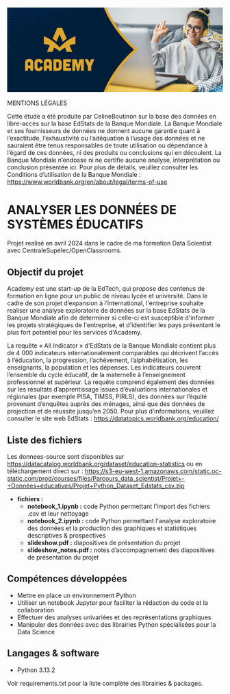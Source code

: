 ![Logo](logo.png)


MENTIONS LÉGALES

Cette étude a été produite par CelineBoutinon sur la base des données en libre-accès sur la base EdStats de la Banque Mondiale. La Banque Mondiale et ses fournisseurs de données ne donnent aucune garantie quant à l’exactitude, l’exhaustivité ou l’adéquation à l’usage des données et ne sauraient être tenus responsables de toute utilisation ou dépendance à l’égard de ces données, ni des produits ou conclusions qui en découlent. La Banque Mondiale n’endosse ni ne certifie aucune analyse, interprétation ou conclusion présentée ici. Pour plus de détails, veuillez consulter les Conditions d’utilisation de la Banque Mondiale : https://www.worldbank.org/en/about/legal/terms-of-use

# ANALYSER LES DONNÉES DE SYSTÈMES ÉDUCATIFS

Projet realisé en avril 2024 dans le cadre de ma formation Data Scientist avec CentraleSupélec/OpenClassrooms.

## Objectif du projet

Academy est une start-up de la EdTech, qui propose des contenus de formation en ligne pour un public de niveau lycée et université. Dans le cadre de son projet d’expansion à l’international, l'entreprise souhaite realiser une analyse exploratoire de données sur la base EdStats de la Banque Mondiale afin de determiner si celle-ci est susceptible d'informer les projets stratégiques de l'entreprise, et d'identifier les pays présentant le plus fort potentiel pour les services d'Academy.

La requête « All Indicator » d’EdStats de la Banque Mondiale contient plus de 4 000 indicateurs internationalement comparables qui décrivent l’accès à l’éducation, la progression, l’achèvement, l’alphabétisation, les enseignants, la population et les dépenses. Les indicateurs couvrent l’ensemble du cycle éducatif, de la maternelle à l’enseignement professionnel et supérieur. La requête comprend également des données sur les résultats d’apprentissage issues d’évaluations internationales et régionales (par exemple PISA, TIMSS, PIRLS), des données sur l’équité provenant d’enquêtes auprès des ménages, ainsi que des données de projection et de réussite jusqu’en 2050. Pour plus d’informations, veuillez consulter le site web EdStats : https://datatopics.worldbank.org/education/



## Liste des fichiers

Les donnees-source sont disponibles sur https://datacatalog.worldbank.org/dataset/education-statistics ou en téléchargement direct sur : https://s3-eu-west-1.amazonaws.com/static.oc-static.com/prod/courses/files/Parcours_data_scientist/Projet+-+Données+éducatives/Projet+Python_Dataset_Edstats_csv.zip

* **fichiers :**
	- **notebook_1.ipynb :** code Python permettant l'import des fichiers .csv et leur nettoyage
  - **notebook_2.ipynb :** code Python permettant l'analyse exploratoire des données et la production des graphiques et statistiques descriptives & prospectives
  - **slideshow.pdf :** diapositives de présentation du projet
  - **slideshow_notes.pdf :** notes d’accompagnement des diapositives de présentation du projet



## Compétences développées

* Mettre en place un environnement Python
* Utiliser un notebook Jupyter pour faciliter la rédaction du code et la collaboration
* Effectuer des analyses univariées et des représentations graphiques 
* Manipuler des données avec des librairies Python spécialisées pour la Data Science



## Langages & software

* Python 3.13.2

Voir requirements.txt pour la liste complète des librairies & packages.
  





